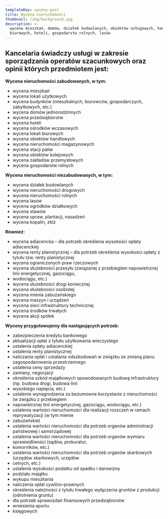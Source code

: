 ```yaml
---
templateKey: wyceny-post
title: Wycena nieruchomości
thumbnail: /img/background.jpg
description: >-
  wycena mieszkań, domów, działek budowlanych, obiektów usługowych, handlowych,
  biurowych, hoteli, gospodarstw rolnych, lasów
---
```

## Kancelaria świadczy usługi w zakresie sporządzania operatów szacunkowych oraz opinii których przedmiotem jest:

**Wycena nieruchomości zabudowanych, w tym:**

* wycena mieszkań
* wycena lokali użytkowych
* wycena budynków (mieszkalnych, biurowców, gospodarczych, zabytkowych, etc.)
* wycena domów jednorodzinnych
* wycena przedsiębiorstw
* wycena hoteli
* wycena ośrodków wczasowych
* wycena lokali biurowych
* wycena obiektów handlowych
* wycena nieruchomości magazynowych
* wycena stacji paliw
* wycena obiektów kolejowych
* wycena zakładów przemysłowych
* wycena gospodarstw rolnych

**Wycena nieruchomości niezabudowanych, w tym:**

* wycena działek budowlanych
* wycena nieruchomości drogowych
* wycena nieruchomości rolnych
* wycena lasów
* wycena ogródków działkowych
* wycena stawów
* wycena upraw, plantacji, nasadzeń
* wycena kopalin, złóż

**Również:**

* wycena adiacencka – dla potrzeb określenia wysokości opłaty adiacenckiej
* wycena renty planistycznej – dla potrzeb określenia wysokości opłaty z tytułu tzw. renty planistycznej
* wycena ograniczonych praw rzeczowych
* wycena służebności przesyłu (związanej z przebiegiem napowietrznej linii energetycznej, gazociągu,
* wodociągu, etc.)
* wycena służebności drogi koniecznej
* wycena służebności osobistej
* wycena mienia zabużańskiego
* wycena maszyn i urządzeń
* wycena sieci infrastruktury technicznej
* wycena środków trwałych
* wycena akcji spółek

**Wyceny przygotowujemy dla następujących potrzeb:**

* zabezpieczenia kredytu bankowego
* aktualizacji opłat z tytułu użytkowania wieczystego
* ustalenia opłaty adiacenckiej
* ustalenia renty planistycznej
* naliczania opłat i ustalania odszkodowań w związku ze zmianą planu zagospodarowania przestrzennego
* ustalenia ceny sprzedaży
* zamiany, negocjacji
* określenia szkód majątkowych spowodowanych budową infrastruktury (np. budowa drogi, budowa linii
* wysokiego napięcia, etc.)
* ustalenie wynagrodzenia za bezumowne korzystanie z nieruchomości (w związku z przebiegiem
* napowietrznej linii energetycznej, gazociągu, wodociągu, etc.)
* ustalenia wartości nieruchomości dla realizacji roszczeń w ramach reprywatyzacji (w tym mienie
* zabużańskie)
* ustalenia wartości nieruchomości dla potrzeb organów administracji państwowej i samorządowej
* ustalenia wartości nieruchomości dla potrzeb organów wymiaru sprawiedliwości (sądów, prokuratur,
* komorników, etc.)
* ustalenia wartości nieruchomości dla potrzeb organów skarbowych (urzędów skarbowych, urzędów
* celnych, etc.)
* ustalenia wysokości podatku od spadku i darowizny
* podziału majątku
* wykupu mieszkania
* naliczenia opłat cywilno–prawnych
* określenia należności z tytułu trwałego wyłączenia gruntów z produkcji (odrolnienia gruntu)
* dla potrzeb sprawozdań finansowych przedsiębiorstw
* wniesienia aportu
* księgowych
